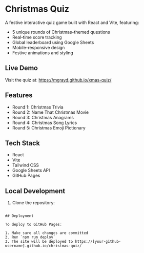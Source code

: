 # Christmas Quiz

A festive interactive quiz game built with React and Vite, featuring:
- 5 unique rounds of Christmas-themed questions
- Real-time score tracking
- Global leaderboard using Google Sheets
- Mobile-responsive design
- Festive animations and styling

## Live Demo
Visit the quiz at: https://mgrayd.github.io/xmas-quiz/

## Features
- Round 1: Christmas Trivia
- Round 2: Name That Christmas Movie
- Round 3: Christmas Anagrams
- Round 4: Christmas Song Lyrics
- Round 5: Christmas Emoji Pictionary

## Tech Stack
- React
- Vite
- Tailwind CSS
- Google Sheets API
- GitHub Pages

## Local Development
1. Clone the repository:

```

## Deployment

To deploy to GitHub Pages:

1. Make sure all changes are committed
2. Run `npm run deploy`
3. The site will be deployed to https://[your-github-username].github.io/christmas-quiz/
